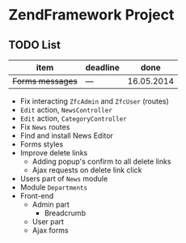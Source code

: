 ZendFramework Project
=======================

TODO List
------------
item | deadline | done
---- | ---------|------
~~Forms messages~~ | — | 16.05.2014

+ Fix interacting `ZfcAdmin` and `ZfcUser` (routes)
+ `Edit` action, `NewsController`
+ `Edit` action, `CategoryController`
+ Fix `News` routes
+ Find and install News Editor
+ Forms styles
+ Improve delete links
  + Adding popup's confirm to all delete links
  + Ajax requests on delete link click
+ Users part of `News` module
+ Module `Departments`
+ Front-end
  + Admin part
    + Breadcrumb
  + User part
  + Ajax forms